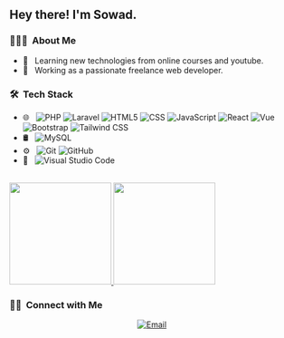 <h2> Hey there! I'm Sowad.</h2>

<h3> 👨🏻‍💻 &nbsp;About Me </h3>

- 🤔 &nbsp; Learning new technologies from online courses and youtube.
- 💼 &nbsp; Working as a passionate freelance web developer.

<h3> 🛠 &nbsp;Tech Stack</h3>

- 🌐 &nbsp; ![PHP](https://img.shields.io/badge/-PHP-333333?style=flat&logo=php)
  ![Laravel](https://img.shields.io/badge/-Laravel-333333?style=flat&logo=laravel)
  ![HTML5](https://img.shields.io/badge/-HTML5-333333?style=flat&logo=HTML5)
  ![CSS](https://img.shields.io/badge/-CSS-333333?style=flat&logo=CSS3&logoColor=1572B6)
  ![JavaScript](https://img.shields.io/badge/-JavaScript-333333?style=flat&logo=javascript)
  ![React](https://img.shields.io/badge/-React-333333?style=flat&logo=react)
  ![Vue](https://img.shields.io/badge/Vue-333333?style=flat&logo=vue.js)
  ![Bootstrap](https://img.shields.io/badge/-Bootstrap-333333?style=flat&logo=bootstrap&logoColor=563D7C)
  ![Tailwind CSS](https://img.shields.io/badge/Vue-333333?style=flat&logo=tailwindcss)
- 🛢 &nbsp;
  ![MySQL](https://img.shields.io/badge/-MySQL-333333?style=flat&logo=mysql)
- ⚙️ &nbsp;
  ![Git](https://img.shields.io/badge/-Git-333333?style=flat&logo=git)
  ![GitHub](https://img.shields.io/badge/-GitHub-333333?style=flat&logo=github)
- 🔧 &nbsp;
  ![Visual Studio Code](https://img.shields.io/badge/-Visual%20Studio%20Code-333333?style=flat&logo=visual-studio-code&logoColor=007ACC)

<br/>

<a href="https://github.com/AVS1508">
  <img height="180em" src="https://github-readme-stats.vercel.app/api?username=devsowad&theme=buefy&show_icons=true" />
  <img height="180em" src="https://github-readme-stats.vercel.app/api/top-langs/?username=devsowad&theme=buefy&layout=compact" />
</a>

<br/>

<h3> 🤝🏻 &nbsp;Connect with Me </h3>

<p align="center">
  <a href="mailto:devsowad@gmail.com"><img alt="Email" src="https://img.shields.io/badge/Email-devsowad@gmail.com-blue?style=flat-square&logo=gmail"></a>
</p>
